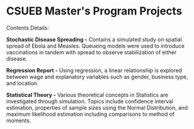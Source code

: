 # CSUEB Master's Program Projects
Contents Details:  

**Stochastic Disease Spreading -** Contains a simulated study on spatial spread of Ebola and Measles.  Queueing models were used to introduce vaccinations in tandem with spread to observe stabilization of either disease.  

**Regression Report -** Using regression, a linear relationship is explored between wage and explanatory variables such as gender, business type, and location.

**Statistical Theory -** Various theoretical concepts in Statistics are investigated through simulation.  Topics include confidence interval estimation, properties of sample sizes using the Normal Distribution, and maximum likelihood estimation including comparisons to method of moments.

